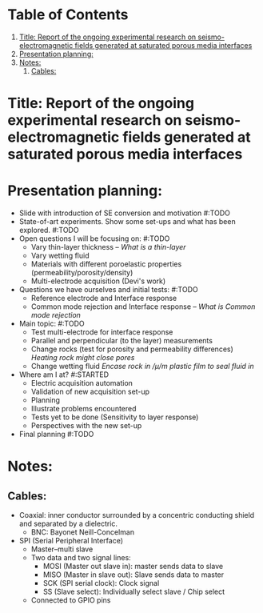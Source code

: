 
# Table of Contents

1.  [Title: <span class="underline">Report of the ongoing experimental research on seismo-electromagnetic fields generated at saturated porous media interfaces</span>](#orgff2e7a5)
2.  [Presentation planning:](#org7dffd27)
3.  [Notes:](#org62488f0)
    1.  [Cables:](#org5b77783)



<a id="orgff2e7a5"></a>

# Title: <span class="underline">Report of the ongoing experimental research on seismo-electromagnetic fields generated at saturated porous media interfaces</span>


<a id="org7dffd27"></a>

# Presentation planning:

-   Slide with introduction of SE conversion and motivation                            #:TODO
-   State-of-art experiments. Show some set-ups and what has been explored.            #:TODO
-   Open questions I will be focusing on:                                              #:TODO
    -   Vary thin-layer thickness &#x2013; *What is a thin-layer*
    -   Vary wetting fluid
    -   Materials with different poroelastic properties (permeability/porosity/density)
    -   Multi-electrode acquisition (Devi's work)
-   Questions we have ourselves and initial tests:                                     #:TODO
    -   Reference electrode and Interface response
    -   Common mode rejection and Interface response &#x2013; *What is Common mode rejection*
-   Main topic:                                                                        #:TODO
    -   Test multi-electrode for interface response
    -   Parallel and perpendicular (to the layer) measurements
    -   Change rocks (test for porosity and permeability differences)
        *Heating rock might close pores*
    -   Change wetting fluid
        *Encase rock in /&mu;/m plastic film to seal fluid in*
-   Where am I at?                                                                     #:STARTED
    -   Electric acquisition automation
    -   Validation of new acquisition set-up
    -   Planning
    -   Illustrate problems encountered
    -   Tests yet to be done (Sensitivity to layer response)
    -   Perspectives with the new set-up
-   Final planning                                                                     #:TODO


<a id="org62488f0"></a>

# Notes:


<a id="org5b77783"></a>

## Cables:

-   Coaxial: inner conductor surrounded by a concentric conducting shield and
    separated by a dielectric.
    -   BNC: Bayonet Neill-Concelman
-   SPI (Serial Peripheral Interface)
    -   Master&#x2013;multi slave
    -   Two data and two signal lines:
        -   MOSI (Master out slave in): master sends data to slave
        -   MISO (Master in slave out): Slave sends data to master
        -   SCK (SPI serial clock): Clock signal
        -   SS (Slave select): Individually select slave / Chip select
    -   Connected to GPIO pins

